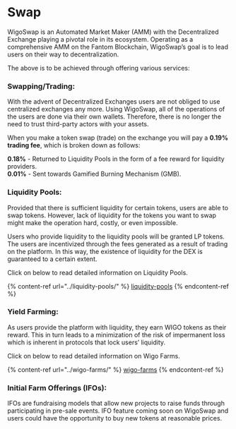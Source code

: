 # Swap

WigoSwap is an Automated Market Maker (AMM) with the Decentralized Exchange playing a pivotal role in its ecosystem. Operating as a comprehensive AMM on the Fantom Blockchain, WigoSwap’s goal is to lead users on their way to decentralization.

The above is to be achieved through offering various services:



### **Swapping/Trading:**&#x20;

With the advent of Decentralized Exchanges users are not obliged to use centralized exchanges any more. Using WigoSwap, all of the operations of the users are done via their own wallets. Therefore, there is no longer the need to trust third-party actors with your assets.

When you make a token swap (trade) on the exchange you will pay a **0.19% trading fee**, which is broken down as follows:

**0.18%** - Returned to Liquidity Pools in the form of a fee reward for liquidity providers.\
**0.01%** - Sent towards Gamified Burning Mechanism (GMB).



### **Liquidity Pools:**

Provided that there is sufficient liquidity for certain tokens, users are able to swap tokens. However, lack of liquidity for the tokens you want to swap might make the operation hard, costly, or even impossible.&#x20;

Users who provide liquidity to the liquidity pools will be granted LP tokens. The users are incentivized through the fees generated as a result of trading on the platform. In this way, the existence of liquidity for the DEX is guaranteed to a certain extent.&#x20;

Click on below to read detailed information on Liquidity Pools.

{% content-ref url="../liquidity-pools/" %}
[liquidity-pools](../liquidity-pools/)
{% endcontent-ref %}



### **Yield Farming:**&#x20;

As users provide the platform with liquidity, they earn WIGO tokens as their reward. This in turn leads to a minimization of the risk of impermanent loss which is inherent in protocols that lock users’ liquidity.

Click on below to read detailed information on Wigo Farms.

{% content-ref url="../wigo-farms/" %}
[wigo-farms](../wigo-farms/)
{% endcontent-ref %}



### **Initial Farm Offerings (IFOs):**&#x20;

IFOs are fundraising models that allow new projects to raise funds through participating in pre-sale events. IFO feature coming soon on WigoSwap and users could have the opportunity to buy new tokens at reasonable prices.&#x20;
